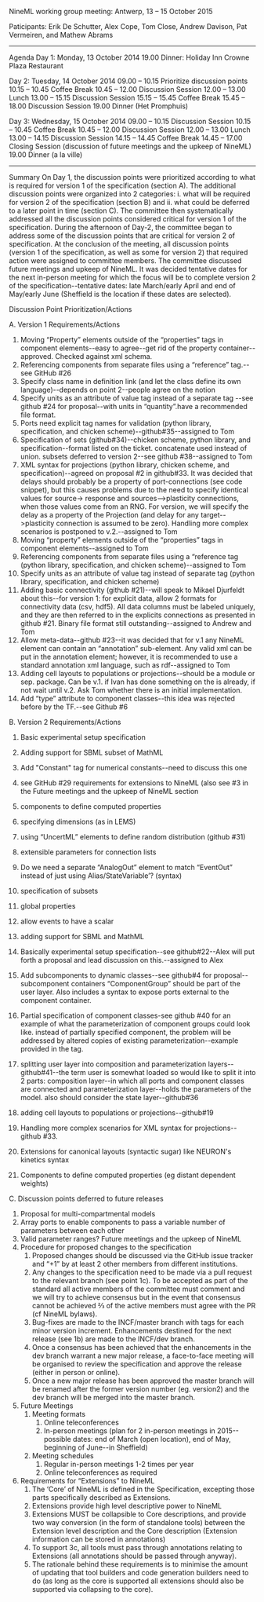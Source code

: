 NineML working group meeting: Antwerp, 13 – 15 October 2015


Paticipants:
Erik De Schutter, Alex Cope, Tom Close, Andrew Davison, Pat Vermeiren, and Mathew Abrams


________________
Agenda
Day 1: Monday, 13 October 2014
19.00         Dinner: Holiday Inn Crowne Plaza Restaurant


Day 2: Tuesday, 14 October 2014
09.00 – 10.15 Prioritize discussion points 
10.15 – 10.45 Coffee Break
10.45 – 12.00 Discussion Session
12.00 – 13.00 Lunch
13.00 – 15.15 Discussion Session
15.15 – 15.45 Coffee Break
15.45 – 18.00 Discussion Session
19.00                  Dinner (Het Promphuis)


Day 3: Wednesday, 15 October 2014
09.00 – 10.15 Discussion Session
10.15 – 10.45 Coffee Break
10.45 – 12.00 Discussion Session
12.00 – 13.00 Lunch
13.00 – 14.15 Discussion Session
14.15 – 14.45 Coffee Break
14.45 – 17.00 Closing Session (discussion of future meetings and
                      the upkeep of NineML)
19.00              Dinner (a la ville)
________________


Summary 
On Day 1, the discussion points were prioritized according to what is required for version 1 of the specification (section A). The additional discussion points were organized into 2 categories: i. what will be required for version 2 of the specification (section B) and ii. what could be deferred to a later point in time (section C). The committee then systematically addressed all the discussion points considered critical for version 1 of the specification. During the afternoon of Day-2, the committee began to address some of the discussion points that are critical for version 2 of specification. At the conclusion of the meeting, all discussion points (version 1 of the specification, as well as some for version 2) that required action were assigned to committee members. The committee discussed future meetings and upkeep of NineML. It was decided tentative dates for the next in-person meeting for which the focus will be to complete version 2 of the specification--tentative dates: late March/early April and end of May/early June (Sheffield is the location if these dates are selected).



Discussion Point Prioritization/Actions

A. Version 1 Requirements/Actions
1. Moving “Property” elements outside of the “properties” tags in component elements--easy to agree--get rid of the property container--approved. Checked against xml schema.
2. Referencing components from separate files using a “reference” tag.-- see GitHub #26
3. Specify class name in definition link (and let the class define its own language)--depends on point 2--people agree on the notion
4. Specify units as an attribute of value tag instead of a separate tag --see github #24 for proposal--with units in “quantity”.have a recommended file format. 
5. Ports need explicit tag names for validation (python library, specification, and chicken scheme)--github#35--assigned to Tom 
6. Specification of sets (github#34)--chicken scheme, python library, and specification--format listed on the ticket. concatenate used instead of union. subsets deferred to version 2--see github #38--assigned to Tom
7. XML syntax for projections (python library, chicken scheme, and specification)--agreed on proposal #2 in github#33. It was decided that delays should probably be a property of port-connections (see code snippet), but this causes problems due to the need to specify identical values for  source→ response and sources-->plasticity connections, when those values come from an RNG. For version, we will specify the delay as a property of the Projection (and delay for any target-->plasticity connection is assumed to be zero). Handling more complex scenarios is postponed to v.2.--assigned to Tom
8. Moving “property” elements outside of the “properties” tags in component elements--assigned to Tom
9. Referencing components from separate files using a “reference tag (python library, specification, and chicken scheme)--assigned to Tom
10. Specify units as an attribute of value tag instead of separate tag (python library, specification, and chicken scheme)
11. Adding basic connectivity (github #21)--will speak to Mikael Djurfeldt about this--for version 1: for explicit data, allow 2 formats for connectivity data (csv, hdf5).  All data columns must be labeled uniquely, and they are then referred to in the explicits connections as presented in github #21. Binary file format still outstanding--assigned to Andrew and Tom 
12. Allow meta-data--github #23--it was decided that for v.1 any NineML element can contain an “annotation” sub-element. Any valid xml can be put in the annotation element; however, it is recommended to use a standard annotation xml language, such as rdf--assigned to Tom
13. Adding cell layouts to populations or projections--should be a module or sep. package. Can be v.1. if Ivan has done something on the is already, if not wait until v.2. Ask Tom whether there is an initial implementation. 
14. Add “type” attribute to component classes--this idea was rejected before by the TF.--see Github #6



B. Version 2 Requirements/Actions
1. Basic experimental setup specification
2. Adding support for SBML subset of MathML
3. Add "Constant" tag for numerical constants--need to discuss this one 
4. see GitHub #29 requirements for extensions to NineML (also see #3 in the Future meetings and the upkeep of NineML section
5. components to define computed properties
6. specifying dimensions (as in LEMS)
7. using “UncertML” elements to define random distribution (github #31)


1. extensible parameters for connection lists
2. Do we need a separate “AnalogOut” element to match “EventOut” instead of just using Alias/StateVariable’? (syntax)
3. specification of subsets
4. global properties
5. allow events to have a scalar
6. adding support for SBML and MathML
7. Basically experimental setup specification--see github#22--Alex will put forth a proposal and lead discussion on this.--assigned to Alex
8. Add subcomponents to dynamic classes--see github#4 for proposal--subcomponent containers “ComponentGroup” should be part of the user layer. Also includes a syntax to expose ports external to the component container.
9. Partial specification of component classes-see github #40 for an example of  what the parameterization of component groups could look like. instead of partially specified component, the problem will be addressed by altered copies of existing parameterization--example provided in the tag.
10. splitting user layer into composition and parameterization layers--github#41--the term user is somewhat loaded so would like to split it into 2 parts: composition layer--in which all ports and component classes are connected and parameterization layer--holds the parameters of the model. also should consider the state layer--github#36
11. adding cell layouts to populations or projections--github#19
12. Handling more complex scenarios for XML syntax for projections--github #33.
13. Extensions for canonical layouts (syntactic sugar) like NEURON's kinetics syntax
14. Components to define computed properties (eg distant dependent weights)



C. Discussion points deferred to future releases
1. Proposal for multi-compartmental models
2. Array ports to enable components to pass a variable number of parameters between each other
3. Valid parameter ranges?
Future meetings and the upkeep of NineML
1. Procedure for proposed changes to the specification
   1. Proposed changes should be discussed via the GitHub issue tracker and “+1” by at least 2 other members from different institutions.
   2. Any changes to the specification need to be made via a pull request to the relevant branch (see point 1c). To be accepted as part of the standard all active members of the committee must comment and we will try to achieve consensus but in the event that consensus cannot be achieved ⅔ of the active members must agree with the PR (cf NineML bylaws).
   3. Bug-fixes are made to the INCF/master branch with tags for each minor version increment. Enhancements destined for the next release (see 1b) are made to the INCF/dev branch. 
   4. Once a consensus has been achieved that the enhancements in the dev branch warrant a new major release, a face-to-face meeting will be organised to review the specification and approve the release (either in person or online).
   5. Once a new major release has been approved the master branch will be renamed after the former version number (eg. version2) and the dev branch will be merged into the master branch.
1. Future Meetings
   1. Meeting formats
      1. Online teleconferences
      2. In-person meetings (plan for 2 in-person meetings in 2015--possible dates: end of March (open location), end of May, beginning of June--in Sheffield)
   1. Meeting schedules
      1. Regular in-person meetings 1-2 times per year
      2. Online teleconferences as required
1. Requirements for “Extensions” to NineML
   1. The ‘Core’ of NineML is defined in the Specification, excepting those parts specifically described as Extensions.
   2. Extensions provide high level descriptive power to NineML
   3. Extensions MUST be collapsible to Core descriptions, and provide two way conversion (in the form of standalone tools) between the Extension level description and the Core description (Extension information can be stored in annotations)
   4. To support 3c, all tools must pass through annotations relating to Extensions (all annotations should be passed through anyway).
   5. The rationale behind these requirements is to minimise the amount of updating that tool builders and code generation builders need to do (as long as the core is supported all extensions should also be supported via collapsing to the core).
